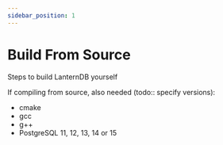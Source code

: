 ```yaml
---
sidebar_position: 1
---
```


# Build From Source

Steps to build LanternDB yourself

If compiling from source, also needed (todo:: specify versions):
- cmake
- gcc
- g++
- PostgreSQL 11, 12, 13, 14 or 15
